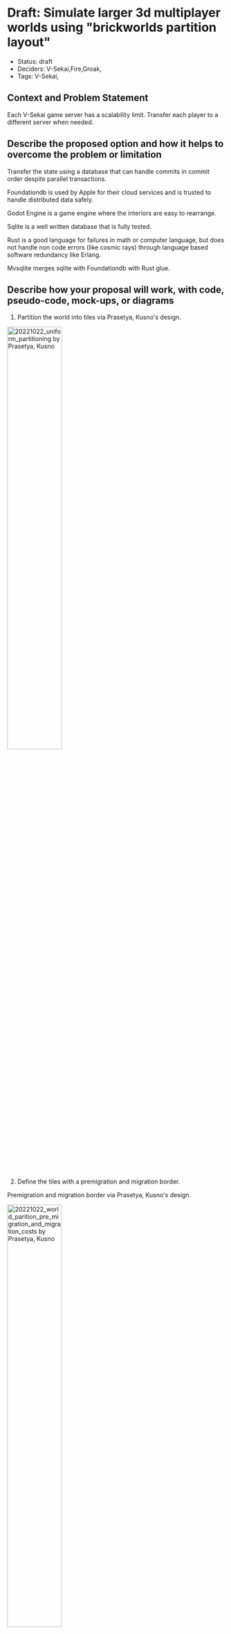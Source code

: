 # Draft: Simulate larger 3d multiplayer worlds using "brickworlds partition layout"

- Status: draft <!-- draft | proposed | rejected | accepted | deprecated | superseded by -->
- Deciders: V-Sekai,Fire,Groak,
- Tags: V-Sekai,

## Context and Problem Statement

Each V-Sekai game server has a scalability limit. Transfer each player to a different server when needed.

<!-- Describe the problem or limitation you are having in your project. You may want to articulate the problem in the form of a question. -->

## Describe the proposed option and how it helps to overcome the problem or limitation

Transfer the state using a database that can handle commits in commit order despite parallel transactions.

Foundationdb is used by Apple for their cloud services and is trusted to handle distributed data safely.

Godot Engine is a game engine where the interiors are easy to rearrange.

Sqlite is a well written database that is fully tested.

Rust is a good language for failures in math or computer language, but does not handle non code errors (like cosmic rays) through language based software redundancy like Erlang.

Mvsqlite merges sqlite with Foundationdb with Rust glue.

## Describe how your proposal will work, with code, pseudo-code, mock-ups, or diagrams

1. Partition the world into tiles via Prasetya, Kusno's design.

<img src="./attachments/20221022_uniform_partitioning.png" alt="20221022_uniform_partitioning by Prasetya, Kusno" width="50%">

2. Define the tiles with a premigration and migration border.

Premigration and migration border via Prasetya, Kusno's design.

<img src="./attachments/20221022_world_parition_pre_migration_and_migration_costs.png" alt="20221022_world_parition_pre_migration_and_migration_costs by Prasetya, Kusno" width="50%">

3. Transfer the player from one server to another by first syncing all the frames, and have the player connect to the other side. Then the server does the transfer and the player disconnects from the previous side when the migration boundary is hit.

Server state transfer.

4. Test using a multiplayer simulator via Prasetya, Kusno's design

<img src="./attachments/20221022_multiplayer_sim_variables.png" alt="20221022_multiplayer_sim_variables by Prasetya, Kusno" width="25%">

## Positive Consequences <!-- improvement of quality attribute satisfaction, follow-up decisions required -->

- Allows player transfer from one server to the others servers.

## Negative Consequences <!-- compromising quality attribute, follow-up decisions required -->

- Needs to connect the servers to the foundation database simulation servers.

## Option graveyard

- Option: The status quo. <!-- List the proposed options no longer open for consideration. -->
- Rejection Reason: This solves nothing. <!-- List the reasons for the rejection: (the bad traits) -->

## If this enhancement will not be used often, can it be worked around with a few lines of script?

It's not a few lines of script.

## Is there a reason why this should be core and done by us?

We maintain the networking stack.

## References

- [V-Sekai](https://v-sekai.org/)
- [Efficient_Methods_for_Improving_Scalability_and_Playability_of_Massively_Multiplayer_Online_Game_MMOG by Prasetya, Kusno](https://pure.bond.edu.au/ws/portalfiles/portal/18275482/Efficient_Methods_for_Improving_Scalability_and_Playability_of_Massively_Multiplayer_Online_Game_MMOG_.pdf)
- [godot sqlite mvsqlite](https://github.com/V-Sekai/godot-sqlite/tree/mvsqlite)
- [godot mvsql demo](https://github.com/V-Sekai/godot-sqlite/tree/mvsqlite/demo)
- [mvsqlite for windows](https://github.com/fire/mvsqlite/tree/windows)
- [mvsqlite](https://github.com/losfair/mvsqlite)
- [Apple's foundationdb](https://github.com/apple/foundationdb)
- [Rust lang](https://www.rust-lang.org/)
- [Special thanks to the TigerBeetle for the sql schema](https://github.com/tigerbeetledb/tigerbeetle)

## Code References

### Create entity table

```swift
extends Node3D

func _ready():
 var db : SQLite = SQLite.new();
 if (!db.open("test")):
  print("Failed opening database.");
  return;
 var _drop : String = """drop table if exists entity;
"""
 var _create_entity_table : String = """
CREATE TABLE entity (
 id TEXT PRIMARY KEY NOT NULL CHECK(LENGTH(id) = 36),
 user_data blob NOT NULL CHECK( LENGTH(user_data) = 16) DEFAULT (zeroblob(16)),
 reserved blob NOT NULL CHECK( LENGTH(reserved) = 48)  DEFAULT (zeroblob(48)),
 shard INTEGER NOT NULL,
 code INTEGER NOT NULL,
 flags INTEGER NOT NULL,
 past_pending BLOB NOT NULL CHECK( LENGTH(past_pending) <= 1024) DEFAULT (zeroblob(64)),
 past_posted BLOB NOT NULL CHECK( LENGTH(past_posted) <= 1024) DEFAULT (zeroblob(64)),
 current_pending BLOB NOT NULL CHECK( LENGTH(current_pending) <= 1024) DEFAULT (zeroblob(64)),
 current_posted BLOB NOT NULL CHECK( LENGTH(current_posted) <= 1024) DEFAULT (zeroblob(64)),
 timestamp INTEGER NOT NULL
) WITHOUT ROWID, STRICT;
"""
# db.query(create_entity_table)
 var _truncate_entities : String = """
DELETE FROM entity;
 """
# db.query(truncate_entities)
 for i in range(32):
  var node_3d : Node3D = Node3D.new()
  var script = load("res://sqlite_write/sqlite_write_scene.gd")
  node_3d.set_script(script)
  add_child(node_3d, true)
  node_3d.owner = self
```

### Simulate entity processing

```swift
extends Node3D

var db : SQLite = null
var result_create : SQLiteQuery
var result_delete : SQLiteQuery
var uuid : String

func _ready():
 db = SQLite.new();
 if (!db.open("test")):
  print("Failed opening database.");
  return;

 var select_uuid : String = """
 SELECT lower(hex(randomblob(4)) || '-' || hex(randomblob(2)) || '-' || '4' ||
 substr(hex( randomblob(2)), 2) || '-' ||
 substr('AB89', 1 + (abs(random()) % 4) , 1)  ||
 substr(hex(randomblob(2)), 2) || '-' ||
 hex(randomblob(6))) as uuid;
 """
 uuid = db.fetch_array(select_uuid)[0]["uuid"]
 var query_create_original = """
INSERT INTO entity ("id", "user_data", "reserved", "shard", "code", "flags", "past_pending", "past_posted",
"current_pending", "current_posted", "timestamp")
VALUES (?, zeroblob(16), zeroblob(48), 0, 0, 0, zeroblob(64), zeroblob(64), zeroblob(64), ?, UNIXEPOCH());
"""
 result_create = db.create_query(query_create_original)
 var query_delete = """
 DELETE FROM entity
 WHERE id = ?;
"""
 result_delete = db.create_query(query_delete)

func _process(_delta):
 if db == null:
  return
 var packed_array : Array = Array()
 packed_array.push_back(global_transform)
 var bytes : PackedByteArray = var_to_bytes(packed_array)
 bytes = bytes.compress(FileAccess.COMPRESSION_ZSTD)
 var statement : Array = [uuid, bytes]
 var _result_batch = result_create.batch_execute([statement])

func _exit_tree():
 var statement : Array = [uuid]
 var _result_batch = result_delete.batch_execute([statement])
```

## mvsqlite for Windows

```bat
cmd
scoop install llvm openssl-mingw llvm-mingw
cargo build --release -p mvsqlite
cd mvsqlite-sqlite3
mingw32-make.exe build-patched-sqlite3
set RUST_LOG=info
set MVSQLITE_DATA_PLANE=http://localhost:7000
sqlite3 test
.tables
```

### Check fdb status

```bash
fdbcli
status
# Force create a database
# configure new single memory
```

### Create a mvsqlite database

```bat
msys2
curl http://localhost:7001/api/create_namespace -i -d '{"key":"test"}'
```

### Starting mvstore with foundationdb on Linux

```bash
# on Linux
wget https://github.com/apple/foundationdb/releases/download/7.1.15/foundationdb-clients_7.1.15-1_amd64.deb
sudo dpkg -i foundationdb-clients_7.1.15-1_amd64.deb
wget https://github.com/apple/foundationdb/releases/download/7.1.15/foundationdb-server_7.1.15-1_amd64.deb
sudo dpkg -i foundationdb-server_7.1.15-1_amd64.deb
cargo build --release -p mvstore
RUST_LOG=info ./mvstore \
  --data-plane 127.0.0.1:7000 \
  --admin-api 127.0.0.1:7001 \
  --metadata-prefix mvstore \
  --raw-data-prefix m
```

### Starting mvstore with foundationdb on Windows

```bash
cmd
cargo build --release -p mvstore
set RUST_LOG=info
mvstore --data-plane 127.0.0.1:7000 --admin-api 127.0.0.1:7001 --metadata-prefix mvstore --raw-data-prefix m --cluster "C:/ProgramData/foundationdb/fdb.cluster"
```

## Launch scripts

### start-sqlite3.bat

```bat
set RUST_LOG=info
set MVSQLITE_DATA_PLANE=http://localhost:7000
sqlite3 test
```

### start-mvstore.bat

```bat
set RUST_LOG=error
mvstore --data-plane 127.0.0.1:7000 --admin-api 127.0.0.1:7001 --metadata-prefix mvstore --raw-data-prefix m --cluster "C:/ProgramData/foundationdb/fdb.cluster"
```

## License of the contribution

Copyright (c) 2022 V-Sekai contributors.

Permission is hereby granted, free of charge, to any person obtaining a copy of this software and associated documentation files (the "Software"), to deal in the Software without restriction, including without limitation the rights to use, copy, modify, merge, publish, distribute, sublicense, and/or sell copies of the Software, and to permit persons to whom the Software is furnished to do so, subject to the following conditions:

The above copyright notice and this permission notice shall be included in all copies or substantial portions of the Software.

THE SOFTWARE IS PROVIDED "AS IS", WITHOUT WARRANTY OF ANY KIND, EXPRESS OR IMPLIED, INCLUDING BUT NOT LIMITED TO THE WARRANTIES OF MERCHANTABILITY, FITNESS FOR A PARTICULAR PURPOSE AND NONINFRINGEMENT. IN NO EVENT SHALL THE AUTHORS OR COPYRIGHT HOLDERS BE LIABLE FOR ANY CLAIM, DAMAGES OR OTHER LIABILITY, WHETHER IN AN ACTION OF CONTRACT, TORT OR OTHERWISE, ARISING FROM, OUT OF OR IN CONNECTION WITH THE SOFTWARE OR THE USE OR OTHER DEALINGS IN THE SOFTWARE.
